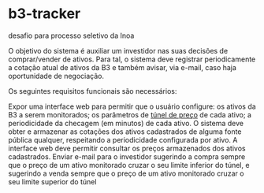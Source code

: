 # b3-tracker
desafio para processo seletivo da Inoa 

O objetivo do sistema é auxiliar um investidor nas suas decisões de comprar/vender de ativos.
Para tal, o sistema deve registrar periodicamente a cotação atual de ativos da B3 e também avisar, via e-mail, caso haja oportunidade de negociação.

Os seguintes requisitos funcionais são necessários:

Expor uma interface web para permitir que o usuário configure:
os ativos da B3 a serem monitorados;
os parâmetros de [túnel de preço](www.b3.com.br/pt_br/solucoes/plataformas/puma-trading-system/para-participantes-e-traders/regras-e-parametros-de-negociacao/tuneis-de-negociacao) de cada ativo;
a periodicidade da checagem (em minutos) de cada ativo.
O sistema deve obter e armazenar as cotações dos ativos cadastrados de alguma fonte pública qualquer, respeitando a periodicidade configurada por ativo.
A interface web deve permitir consultar os preços armazenados dos ativos cadastrados.
Enviar e-mail para o investidor sugerindo a compra sempre que o preço de um ativo monitorado cruzar o seu limite inferior do túnel, e sugerindo a venda sempre que o preço de um ativo monitorado cruzar o seu limite superior do túnel
